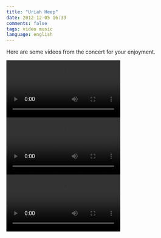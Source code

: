 ```yaml
---
title: "Uriah Heep"
date: 2012-12-05 16:39
comments: false
tags: video music
language: english
---
```


Here are some videos from the concert for your enjoyment.

<div class="video-container">
    <video controls="controls">
        <source src="/videos/uriah1.m4v" type="video/mp4">
        Your browser does not support the video tag. Sorry.
    </video>
</div>
<!--more-->
<div class="video-container">
    <video controls="controls">
        <source src="/videos/uriah2.m4v" type="video/mp4">
        Your browser does not support the video tag. Sorry.
    </video>
</div>
<div class="video-container">
    <video controls="controls">
        <source src="/videos/uriah3.m4v" type="video/mp4">
        Your browser does not support the video tag. Sorry.
    </video>
</div>
